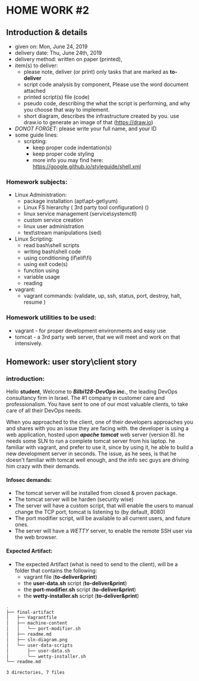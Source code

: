 # HOME WORK #2
## Introduction & details
- given on: Mon, June 24, 2019
- delivery date: Thu, June 24th, 2019
- delivery method: written on paper (printed), 
- item(s) to deliver: 
  - please note, deliver (or print) only tasks that are marked as **to-deliver**
  - script code analysis by component, Please use the word document attached
  - printed script(s) file (code)
  - pseudo code, describing the what the script is performing, and why you choose that way to implement.
  - short diagram, describes the infrastructure created by you. use draw.io to generate an image of that (https://draw.io) 
- *DONOT FORGET*: please write your full name, and your ID 
- some guide lines:
  - scripting:
    - keep proper code indentation(s)
    - keep proper code styling 
    - more info you may find here: https://google.github.io/styleguide/shell.xml
     
### Homework subjects:
- Linux Administration:
  - package installation (apt\apt-get\yum)
  - Linux FS hierarchy ( 3rd party tool configuration) ()
  - linux service management (service\systemctl)
  - custom service creation
  - linux user administration
  - text\stream manipulations (sed) 
- Linux Scripting:
  - read bash\shell scripts
  - writing bash\shell code
  - using conditioning (if\elif\fi) 
  - using exit code(s)
  - function using
  - variable usage
  - reading 
- vagrant:
  - vagrant commands: (validate, up, ssh, status, port, destroy, halt, resume )
  
### Homework utilities to be used:
- vagrant - for proper development environments and easy use 
- tomcat  - a 3rd party web server, that we will meet and work on that intensively.

## Homework: user story\client story
### introduction:
Hello **student**,
Welcome to _**Bilbi128-DevOps inc.**_, the leading DevOps consultancy firm in Israel. 
The #1 company in customer care and professionalism.
You have sent to one of our most valuable clients, to take care of all their DevOps needs.

When you approached to the client, one of their developers approaches you and shares with you an issue they are facing with.
the developer is using a web application, hosted upon _**apache tomcat**_ web server (version 8). he needs some SLN to run a complete tomcat server from his laptop. he familiar with vagrant, and prefer to use it, since by using it, he able to build a new development server in seconds. The issue, as he sees, is that he doesn't familiar with tomcat well enough, and the info sec guys are driving him crazy with their demands.

#### Infosec demands:
- The tomcat server will be installed from closed & proven package.
- The tomcat server will be harden (security wise)
- The server will have a custom script, that will enable the users to manual change the TCP port, tomcat is listening to (by default, 8080)
- The port modifier script, will be available to all current users, and future ones. 
- The server will have a _WETTY_ server, to enable the remote SSH user via the web browser.
#### Expected Artifact:
- The expected Artifact (what is need to send to the client), will be a folder that contains the following:
  - vagrant file (**to-deliver&print**) 
  - the **user-data.sh** script (**to-deliver&print**)
  - the **port-modifier.sh** script (**to-deliver&print**)
  - the **wetty-installer.sh** script (**to-deliver&print**)

  
 

 ```bash
.
├── final-artifact
│   ├── Vagrantfile
│   ├── machine-content
│   │   └── port-modifier.sh
│   ├── readme.md
│   ├── sln-diagram.png
│   └── user-data-scripts
│       ├── user-data.sh
│       └── wetty-installer.sh
└── readme.md

3 directories, 7 files


